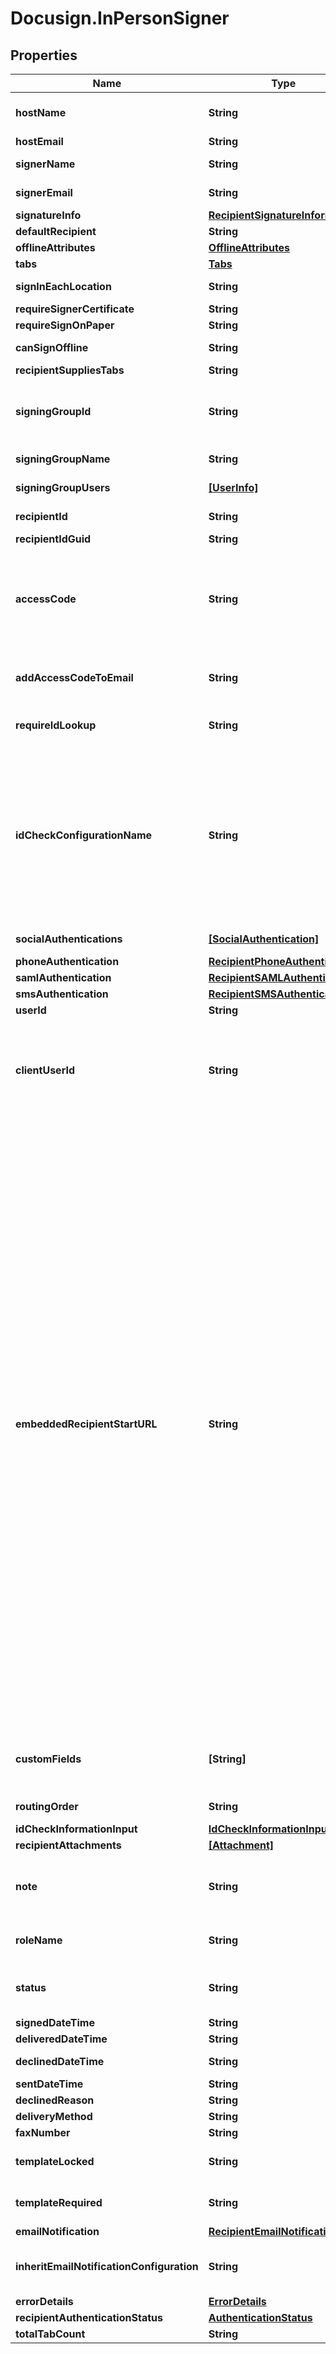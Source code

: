 # Docusign.InPersonSigner

## Properties
Name | Type | Description | Notes
------------ | ------------- | ------------- | -------------
**hostName** | **String** | Specifies the name of the signing host. It is a required element for In Person Signers recipient Type.  Maximum Length: 100 characters. | [optional] 
**hostEmail** | **String** |  | [optional] 
**signerName** | **String** | Required. The full legal name of a signer for the envelope.   Maximum Length: 100 characters.    | [optional] 
**signerEmail** | **String** | The email address for an InPersonSigner recipient Type.   Maximum Length: 100 characters.  | [optional] 
**signatureInfo** | [**RecipientSignatureInformation**](RecipientSignatureInformation.md) |  | [optional] 
**defaultRecipient** | **String** |  | [optional] 
**offlineAttributes** | [**OfflineAttributes**](OfflineAttributes.md) |  | [optional] 
**tabs** | [**Tabs**](Tabs.md) |  | [optional] 
**signInEachLocation** | **String** | When set to **true**, specifies that the signer must sign in all locations. | [optional] 
**requireSignerCertificate** | **String** |  | [optional] 
**requireSignOnPaper** | **String** |  | [optional] 
**canSignOffline** | **String** | When set to **true**, specifies that the signer can perform the signing ceremony offline. | [optional] 
**recipientSuppliesTabs** | **String** |  | [optional] 
**signingGroupId** | **String** | When set to **true** and the feature is enabled in the sender&#39;s account, the signing recipient is required to draw signatures and initials at each signature/initial tab ( instead of adopting a signature/initial style or only drawing a signature/initial once). | [optional] 
**signingGroupName** | **String** | The display name for the signing group.   Maximum Length: 100 characters.  | [optional] 
**signingGroupUsers** | [**[UserInfo]**](UserInfo.md) | A complex type that contains information about users in the signing group. | [optional] 
**recipientId** | **String** | Unique for the recipient. It is used by the tab element to indicate which recipient is to sign the Document. | [optional] 
**recipientIdGuid** | **String** |  | [optional] 
**accessCode** | **String** | If a value is provided, the recipient must enter the value as the access code to view and sign the envelope.   Maximum Length: 50 characters and must conform to account’s access code format setting.  If blank, but the signer &#x60;accessCode&#x60; property is set in the envelope, then that value is used.  If blank and the signer &#x60;accessCode&#x60; property is not set, then access code is not required. | [optional] 
**addAccessCodeToEmail** | **String** | This Optional attribute indicates that the access code will be added to the email sent to the recipient; this nullifies the Security measure of Access Code on the recipient. | [optional] 
**requireIdLookup** | **String** | When set to **true**, the recipient is required to use the specified ID check method (including Phone and SMS authentication) to validate their identity.  | [optional] 
**idCheckConfigurationName** | **String** | Specifies authentication check by name. The names used here must be the same as the authentication type names used by the account (these name can also be found in the web console sending interface in the Identify list for a recipient,) This overrides any default authentication setting.  *Example*: Your account has ID Check and SMS Authentication available and in the web console Identify list these appear as &#39;ID Check $&#39; and &#39;SMS Auth $&#39;. To use ID check in an envelope, the idCheckConfigurationName should be &#39;ID Check &#39;. If you wanted to use SMS, it would be &#39;SMS Auth $&#39; and you would need to add you would need to add phone number information to the &#x60;smsAuthentication&#x60; node. | [optional] 
**socialAuthentications** | [**[SocialAuthentication]**](SocialAuthentication.md) |  Lists the social ID type that can be used for recipient authentication. | [optional] 
**phoneAuthentication** | [**RecipientPhoneAuthentication**](RecipientPhoneAuthentication.md) |  | [optional] 
**samlAuthentication** | [**RecipientSAMLAuthentication**](RecipientSAMLAuthentication.md) |  | [optional] 
**smsAuthentication** | [**RecipientSMSAuthentication**](RecipientSMSAuthentication.md) |  | [optional] 
**userId** | **String** |  | [optional] 
**clientUserId** | **String** | Specifies whether the recipient is embedded or remote.   If the &#x60;clientUserId&#x60; property is not null then the recipient is embedded. Note that if the &#x60;ClientUserId&#x60; property is set and either &#x60;SignerMustHaveAccount&#x60; or &#x60;SignerMustLoginToSign&#x60; property of the account settings is set to  **true**, an error is generated on sending.ng.   Maximum length: 100 characters.  | [optional] 
**embeddedRecipientStartURL** | **String** | Specifies a sender provided valid URL string for redirecting an embedded recipient. When using this option, the embedded recipient still receives an email from DocuSign, just as a remote recipient would. When the document link in the email is clicked the recipient is redirected, through DocuSign, to the supplied URL to complete their actions. When routing to the URL, the sender’s system (the server responding to the URL) must request a recipient token to launch a signing session.   If set to &#x60;SIGN_AT_DOCUSIGN&#x60;, the recipient is directed to an embedded signing or viewing process directly at DocuSign. The signing or viewing action is initiated by the DocuSign system and the transaction activity and Certificate of Completion records will reflect this. In all other ways the process is identical to an embedded signing or viewing operation that is launched by any partner.  It is important to remember that in a typical embedded workflow the authentication of an embedded recipient is the responsibility of the sending application, DocuSign expects that senders will follow their own process for establishing the recipient’s identity. In this workflow the recipient goes through the sending application before the embedded signing or viewing process in initiated. However, when the sending application sets &#x60;EmbeddedRecipientStartURL&#x3D;SIGN_AT_DOCUSIGN&#x60;, the recipient goes directly to the embedded signing or viewing process bypassing the sending application and any authentication steps the sending application would use. In this case, DocuSign recommends that you use one of the normal DocuSign authentication features (Access Code, Phone Authentication, SMS Authentication, etc.) to verify the identity of the recipient.  If the &#x60;clientUserId&#x60; property is NOT set, and the &#x60;embeddedRecipientStartURL&#x60; is set, DocuSign will ignore the redirect URL and launch the standard signing process for the email recipient. Information can be appended to the embedded recipient start URL using merge fields. The available merge fields items are: envelopeId, recipientId, recipientName, recipientEmail, and customFields. The &#x60;customFields&#x60; property must be set fort the recipient or envelope. The merge fields are enclosed in double brackets.   *Example*:   &#x60;http://senderHost/[[mergeField1]]/ beginSigningSession? [[mergeField2]]&amp;[[mergeField3]]&#x60;  | [optional] 
**customFields** | **[String]** | An optional array of strings that allows the sender to provide custom data about the recipient. This information is returned in the envelope status but otherwise not used by DocuSign. Each customField string can be a maximum of 100 characters. | [optional] 
**routingOrder** | **String** | Specifies the routing order of the recipient in the envelope.  | [optional] 
**idCheckInformationInput** | [**IdCheckInformationInput**](IdCheckInformationInput.md) |  | [optional] 
**recipientAttachments** | [**[Attachment]**](Attachment.md) | Reserved: | [optional] 
**note** | **String** | Specifies a note that is unique to this recipient. This note is sent to the recipient via the signing email. The note displays in the signing UI near the upper left corner of the document on the signing screen.  Maximum Length: 1000 characters. | [optional] 
**roleName** | **String** | Optional element. Specifies the role name associated with the recipient.&lt;br/&gt;&lt;br/&gt;This is required when working with template recipients. | [optional] 
**status** | **String** | Indicates the envelope status. Valid values are:  * sent - The envelope is sent to the recipients.  * created - The envelope is saved as a draft and can be modified and sent later. | [optional] 
**signedDateTime** | **String** | Reserved: For DocuSign use only.  | [optional] 
**deliveredDateTime** | **String** | Reserved: For DocuSign use only. | [optional] 
**declinedDateTime** | **String** | The date and time the recipient declined the document. | [optional] 
**sentDateTime** | **String** | The date and time the envelope was sent. | [optional] 
**declinedReason** | **String** | The reason the recipient declined the document. | [optional] 
**deliveryMethod** | **String** | Reserved: For DocuSign use only. | [optional] 
**faxNumber** | **String** | Reserved: | [optional] 
**templateLocked** | **String** | When set to **true**, the sender cannot change any attributes of the recipient. Used only when working with template recipients.  | [optional] 
**templateRequired** | **String** | When set to **true**, the sender may not remove the recipient. Used only when working with template recipients. | [optional] 
**emailNotification** | [**RecipientEmailNotification**](RecipientEmailNotification.md) |  | [optional] 
**inheritEmailNotificationConfiguration** | **String** | When set to **true** and the envelope recipient creates a DocuSign account after signing, the Manage Account Email Notification settings are used as the default settings for the recipient&#39;s account.  | [optional] 
**errorDetails** | [**ErrorDetails**](ErrorDetails.md) |  | [optional] 
**recipientAuthenticationStatus** | [**AuthenticationStatus**](AuthenticationStatus.md) |  | [optional] 
**totalTabCount** | **String** |  | [optional] 


